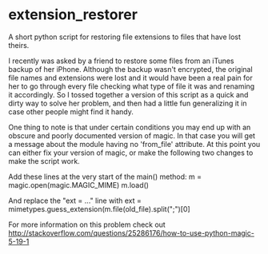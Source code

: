 # extension_restorer
A short python script for restoring file extensions to files that have lost theirs. 

I recently was asked by a friend to restore some files from an iTunes backup of her iPhone. Although the backup wasn't encrypted, the original file names and extensions were lost and it would have been a real pain for her to go through every file checking what type of file it was and renaming it accordingly. So I tossed together a version of this script as a quick and dirty way to solve her problem, and then had a little fun generalizing it in case other people might find it handy.

One thing to note is that under certain conditions you may end up with an obscure and poorly documented version of magic. In that case you will get a message about the module having no 'from_file' attribute. At this point you can either fix your version of magic, or make the following two changes to make the script work.

Add these lines at the very start of the main() method:
m = magic.open(magic.MAGIC_MIME)
m.load()

And replace the "ext = ..." line with
ext = mimetypes.guess_extension(m.file(old_file).split(";")[0]

For more information on this problem check out http://stackoverflow.com/questions/25286176/how-to-use-python-magic-5-19-1